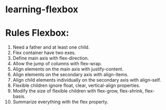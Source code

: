 # learning-flexbox
# Rules Flexbox:
1. Need a father and at least one child.
2. Flex container have two exes.
3. Define main axis with flex-direction.
4. Allow the jump of columns with flex-wrap.
5. Align elements on the main axis with justify-content.
6. Align elements on the secondary axis with align-items.
7. Align child elements individually on the secondary axis with align-self.
8. Flexible children ignore float, clear, vertical-align properties.
9. Modify the size of flexible children with flex-grow, flex-shrink, flex-basis.
10. Summarize everything with the flex property.
